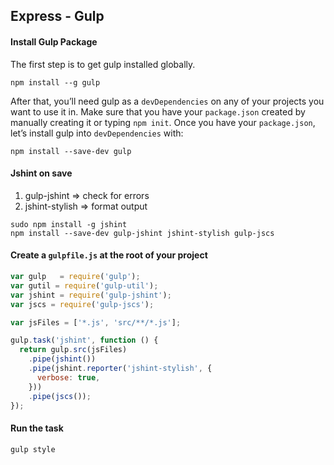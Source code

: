 ## Express - Gulp

#### Install Gulp Package

The first step is to get gulp installed globally.

```
npm install --g gulp
```

After that, you’ll need gulp as a `devDependencies` on any of your projects you want to use it in. Make sure that you have your `package.json` created by manually creating it or typing `npm init`. Once you have your `package.json`, let’s install gulp into `devDependencies` with:

```
npm install --save-dev gulp
```

#### Jshint on save

1. gulp-jshint => check for errors
2. jshint-stylish => format output

```
sudo npm install -g jshint
npm install --save-dev gulp-jshint jshint-stylish gulp-jscs
```

#### Create a `gulpfile.js` at the root of your project

```js
var gulp   = require('gulp');
var gutil = require('gulp-util');
var jshint = require('gulp-jshint');
var jscs = require('gulp-jscs');

var jsFiles = ['*.js', 'src/**/*.js'];

gulp.task('jshint', function () {
  return gulp.src(jsFiles)
    .pipe(jshint())
    .pipe(jshint.reporter('jshint-stylish', {
      verbose: true,
    }))
    .pipe(jscs());
});
```

#### Run the task

```js
gulp style
```
